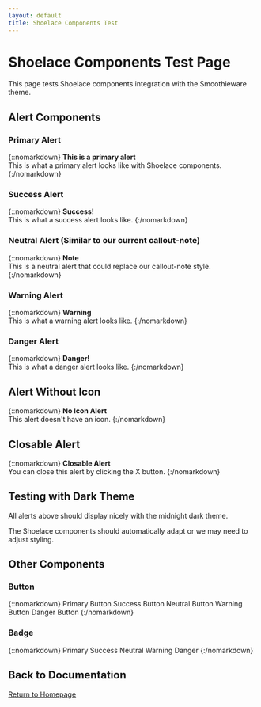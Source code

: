 ```yaml
---
layout: default
title: Shoelace Components Test
---
```


# Shoelace Components Test Page

This page tests Shoelace components integration with the Smoothieware theme.

## Alert Components

### Primary Alert

{::nomarkdown}
<sl-alert variant="primary" open>
  <sl-icon slot="icon" name="info-circle"></sl-icon>
  <strong>This is a primary alert</strong><br />
  This is what a primary alert looks like with Shoelace components.
</sl-alert>
{:/nomarkdown}

### Success Alert

{::nomarkdown}
<sl-alert variant="success" open>
  <sl-icon slot="icon" name="check2-circle"></sl-icon>
  <strong>Success!</strong><br />
  This is what a success alert looks like.
</sl-alert>
{:/nomarkdown}

### Neutral Alert (Similar to our current callout-note)

{::nomarkdown}
<sl-alert variant="neutral" open>
  <sl-icon slot="icon" name="info-circle"></sl-icon>
  <strong>Note</strong><br />
  This is a neutral alert that could replace our callout-note style.
</sl-alert>
{:/nomarkdown}

### Warning Alert

{::nomarkdown}
<sl-alert variant="warning" open>
  <sl-icon slot="icon" name="exclamation-triangle"></sl-icon>
  <strong>Warning</strong><br />
  This is what a warning alert looks like.
</sl-alert>
{:/nomarkdown}

### Danger Alert

{::nomarkdown}
<sl-alert variant="danger" open>
  <sl-icon slot="icon" name="exclamation-octagon"></sl-icon>
  <strong>Danger!</strong><br />
  This is what a danger alert looks like.
</sl-alert>
{:/nomarkdown}

## Alert Without Icon

{::nomarkdown}
<sl-alert variant="primary" open>
  <strong>No Icon Alert</strong><br />
  This alert doesn't have an icon.
</sl-alert>
{:/nomarkdown}

## Closable Alert

{::nomarkdown}
<sl-alert variant="primary" open closable>
  <sl-icon slot="icon" name="info-circle"></sl-icon>
  <strong>Closable Alert</strong><br />
  You can close this alert by clicking the X button.
</sl-alert>
{:/nomarkdown}

## Testing with Dark Theme

All alerts above should display nicely with the midnight dark theme.

The Shoelace components should automatically adapt or we may need to adjust styling.

## Other Components

### Button

{::nomarkdown}
<sl-button variant="primary">Primary Button</sl-button>
<sl-button variant="success">Success Button</sl-button>
<sl-button variant="neutral">Neutral Button</sl-button>
<sl-button variant="warning">Warning Button</sl-button>
<sl-button variant="danger">Danger Button</sl-button>
{:/nomarkdown}

### Badge

{::nomarkdown}
<sl-badge variant="primary">Primary</sl-badge>
<sl-badge variant="success">Success</sl-badge>
<sl-badge variant="neutral">Neutral</sl-badge>
<sl-badge variant="warning">Warning</sl-badge>
<sl-badge variant="danger">Danger</sl-badge>
{:/nomarkdown}

## Back to Documentation

[Return to Homepage](index)
